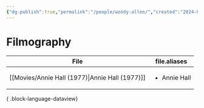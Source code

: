 ```yaml
---
{"dg-publish":true,"permalink":"/people/woody-allen/","created":"2024-06-18","updated":"2024-10-07"}
---
```



# Filmography

| File                                               | file.aliases                 |
| -------------------------------------------------- | ---------------------------- |
| [[Movies/Annie Hall (1977)\|Annie Hall (1977)]] | <ul><li>Annie Hall</li></ul> |

{ .block-language-dataview}
